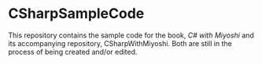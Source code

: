 # CSharpSampleCode
This repository contains the sample code for the book, <i>C# with Miyoshi</i> and its accompanying repository, CSharpWithMiyoshi.  Both are still in the process of being created and/or edited.
